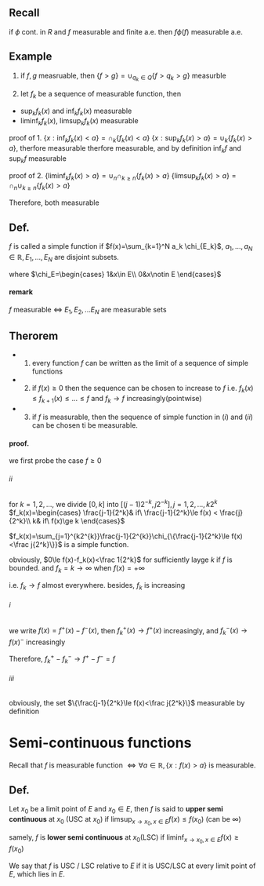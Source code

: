 ## Recall
if $\phi$ cont. in $R$ and $f$ measurable and finite a.e.  then $f\phi(f)$ measurable a.e.



## Example
1. if $f,g$ measruable, then $\{f>g\}=\cup_{q_k\in Q}\{f>q_k>g\}$ measurble


2. let $f_k$ be a sequence of measurable function, then
- $\sup_{k}f_k(x)$ and $\inf_k f_k(x)$ measurable
- $\liminf_k f_k(x)$, $\limsup_k f_k(x)$ measurable

proof of 1.
$\{x:\inf_k f_k(x)<a\}=\cap_k \{f_k(x)<a\}$
$\{x:\sup_k f_k(x)>a\}=\cup_k \{f_k(x)>a\}$, therfore measurable
therfore measurable, and by definition $\inf_kf$ and $\sup_k f$ measurable

proof of 2.
$\{\liminf_k f_k(x)>a\}=\cup_n \cap_{k\ge n}\{f_k(x)>a\}$
$\{\limsup_k f_k(x)>a\}=\cap_n \cup_{k\ge n}\{f_k(x)>a\}$

Therefore, both measurable

## Def.
$f$ is called a simple function if $f(x)=\sum_{k=1}^N a_k \chi_{E_k}$, $a_1,...,a_N\in\mathbb R,E_1,...,E_N$ are disjoint subsets.

where $\chi_E=\begin{cases}
1&x\in E\\
0&x\notin E
\end{cases}$

#### remark
$f$ measurable $\iff$ $E_1,E_2,...E_N$ are measurable sets

## Therorem
- 1. every function $f$ can be written as the limit of a sequence of simple functions

- 2. if $f(x)\ge 0$ then the sequence can be chosen to increase to $f$
i.e. $f_k(x)\le f_{k+1}(x)\le ...\le f$ and $f_k\to f$ increasingly(pointwise)

- 3. if $f$ is measurable, then the sequence of simple function in $(i)$ and $(ii)$ can be chosen ti be measurable.

#### proof.
we first probe the case $f\ge 0$
###### ii
for $k=1,2,...$, we divide $[0,k]$ into $[(j-1)2^{-k}, j2^{-k}],j=1,2,...,k2^k$
$f_k(x)=\begin{cases}
    \frac{j-1}{2^k}& if\ \frac{j-1}{2^k}\le f(x) < \frac{j}{2^k}\\
    k& if\ f(x)\ge k
\end{cases}$

$f_k(x)=\sum_{j=1}^{k2^{k}}\frac{j-1}{2^{k}}\chi_{\{\frac{j-1}{2^k}\le f(x)<\frac j{2^k}\}}$ is a simple function.

obviously, $0\le f(x)-f_k(x)<\frac 1{2^k}$ for sufficiently layge $k$ if $f$ is bounded.
and $f_k=k\to \infty$ when $f(x)=+\infty$

i.e. $f_k\to f$ almost everywhere.
besides, $f_k$ is increasing

###### i
we write $f(x)=f^+(x)-f^-(x)$, then $f^+_k(x)\to f^+(x)$ increasingly, and $f_k^-(x)\to f(x)^-$ increasingly

Therefore, $f_k^+-f_k^-\to f^+-f^-=f$

###### iii
obviously, the set $\{\frac{j-1}{2^k}\le f(x)<\frac j{2^k}\}$ measurable by definition

# Semi-continuous functions
Recall that $f$ is measurable function $\iff\forall a\in \mathbb R,\{x:f(x)>a\}$ is measurable.

## Def.
Let $x_0$ be a limit point of $E$ and $x_0\in E$, then $f$ is said to **upper semi continuous** at $x_0$ (USC at $x_0$) if $\limsup_{x\to x_0,x\in E} f(x)\le f(x_0)$ (can be $\infty$)

samely, $f$ is **lower semi continuous** at $x_0$(LSC) if $\liminf_{x\to x_0,x\in E}f(x)\ge f(x_0)$

We say that $f$ is USC / LSC relative to $E$ if it is USC/LSC at every limit point of $E$, which lies in $E$.




